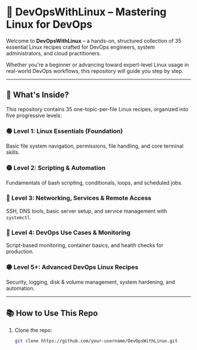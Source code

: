 # 📘 DevOpsWithLinux – Mastering Linux for DevOps

Welcome to **DevOpsWithLinux** – a hands-on, structured collection of 35 essential Linux recipes crafted for DevOps engineers, system administrators, and cloud practitioners.

Whether you're a beginner or advancing toward expert-level Linux usage in real-world DevOps workflows, this repository will guide you step by step.

---

## 📂 What's Inside?
This repository contains 35 one-topic-per-file Linux recipes, organized into five progressive levels:

### 🟢 Level 1: Linux Essentials (Foundation)
Basic file system navigation, permissions, file handling, and core terminal skills.

### 🟡 Level 2: Scripting & Automation
Fundamentals of bash scripting, conditionals, loops, and scheduled jobs.

### 🔵 Level 3: Networking, Services & Remote Access
SSH, DNS tools, basic server setup, and service management with `systemctl`.

### 🔴 Level 4: DevOps Use Cases & Monitoring
Script-based monitoring, container basics, and health checks for production.

### 🟣 Level 5+: Advanced DevOps Linux Recipes
Security, logging, disk & volume management, system hardening, and automation.

---

## 📚 How to Use This Repo

1. Clone the repo:
   ```bash
   git clone https://github.com/your-username/DevOpsWithLinux.git
